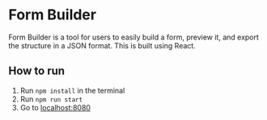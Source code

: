 # Form Builder

Form Builder is a tool for users to easily build a form, preview it, and export the structure in a JSON format. This is built using React.

## How to run
1. Run `npm install` in the terminal
2. Run `npm run start`
3. Go to  [localhost:8080](http://localhost:8080)
